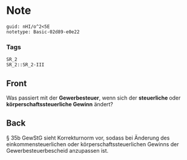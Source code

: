 # Note
```
guid: nHI/o^2<5E
notetype: Basic-02d89-e0e22
```

### Tags
```
SR_2
SR_2::SR_2-III
```

## Front
Was passiert mit der <b>Gewerbesteuer</b>, wenn sich der <b>steuerliche </b>oder <b>körperschaftssteuerliche Gewinn</b> ändert?

## Back
§ 35b GewStG sieht Korrekturnorm vor, sodass bei Änderung des einkommensteuerlichen oder körperschaftssteuerlichen Gewinns der Gewerbesteuerbescheid anzupassen ist.
